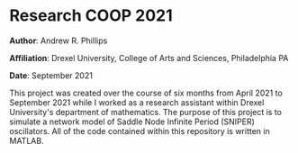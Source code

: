 # Research COOP 2021
**Author**: Andrew R. Phillips

**Affiliation**: Drexel University, College of Arts and Sciences, Philadelphia PA

**Date**: September 2021

This project was created over the course of six months from April 2021 to September 2021 while I worked as a research assistant within Drexel University's department of mathematics.
The purpose of this project is to simulate a network model of Saddle Node Infinite Period (SNIPER) oscillators. All of the code contained within this repository is written in MATLAB. 
